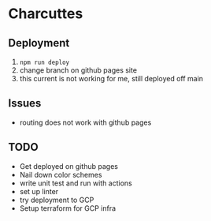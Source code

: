 # Charcuttes

## Deployment
1. `npm run deploy`
1. change branch on github pages site
1. this current is not working for me, still deployed off main

## Issues
- routing does not work with github pages

## TODO
- Get deployed on github pages
- Nail down color schemes
- write unit test and run with actions
- set up linter
- try deployment to GCP 
- Setup terraform for GCP infra

